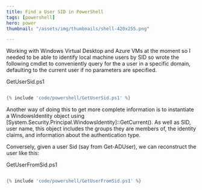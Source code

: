 ```yaml
---
title: Find a User SID in PowerShell
tags: [powershell]
hero: power
thumbnail: "/assets/img/thumbnails/shell-420x255.png"

---
```


Working with Windows Virtual Desktop and Azure VMs at the moment so I needed to be able to identify local machine users
by SID so wrote the following cmdlet to conveniently query for the a user in a specific domain, defaulting to the current user if no parameters are specified.

GetUserSid.ps1
```powershell

{% include 'code/powershell/GetUserSid.ps1' %}

```

Another way of doing this to get more complete information is to instantiate a WindowsIdentity object using [System.Security.Principal.WindowsIdentity]::GetCurrent(). As well as SID, user name, this object includes the groups they are members of, the identity claims, and information about the authentication type.

Conversely, given a user Sid (say from Get-ADUser), we can reconstruct the user like this:

GetUserFromSid.ps1
```powershell

{% include 'code/powershell/GetUserFromSid.ps1' %}

```
